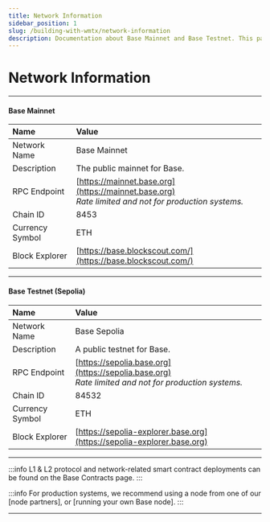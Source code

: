 ```yaml
---
title: Network Information
sidebar_position: 1
slug: /building-with-wmtx/network-information
description: Documentation about Base Mainnet and Base Testnet. This page covers network information for the Base network, including network names, descriptions, RPC endpoints, chain IDs, currency symbols, and block explorers.
---
```


# Network Information

---

#### Base Mainnet

| Name            | Value                                                                                                   |
| :-------------- | :------------------------------------------------------------------------------------------------------ |
| Network Name    | Base Mainnet                                                                                            |
| Description     | The public mainnet for Base.                                                                            |
| RPC Endpoint    | [https://mainnet.base.org](https://mainnet.base.org)<br/>_Rate limited and not for production systems._ |
| Chain ID        | 8453                                                                                                    |
| Currency Symbol | ETH                                                                                                     |
| Block Explorer  | [https://base.blockscout.com/](https://base.blockscout.com/)                                            |

---

#### Base Testnet (Sepolia)

| Name            | Value                                                                                                   |
| :-------------- | :------------------------------------------------------------------------------------------------------ |
| Network Name    | Base Sepolia                                                                                            |
| Description     | A public testnet for Base.                                                                              |
| RPC Endpoint    | [https://sepolia.base.org](https://sepolia.base.org)<br/>_Rate limited and not for production systems._ |
| Chain ID        | 84532                                                                                                   |
| Currency Symbol | ETH                                                                                                     |
| Block Explorer  | [https://sepolia-explorer.base.org](https://sepolia-explorer.base.org)                                  |

---

:::info
L1 & L2 protocol and network-related smart contract deployments can be found on the Base Contracts page.
:::

:::info
For production systems, we recommend using a node from one of our [node partners], or [running your own Base node].
:::

---

